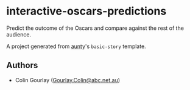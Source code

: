 # interactive-oscars-predictions

Predict the outcome of the Oscars and compare against the rest of the audience.

A project generated from [aunty](https://github.com/abcnews/aunty)'s `basic-story` template.

## Authors

- Colin Gourlay ([Gourlay.Colin@abc.net.au](mailto:Gourlay.Colin@abc.net.au))
